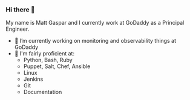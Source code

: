 ### Hi there 👋

<!--
**mgaspar-godaddy/mgaspar-godaddy** is a ✨ _special_ ✨ repository because its `README.md` (this file) appears on your GitHub profile.

Here are some ideas to get you started:

- 🔭 I’m currently working on ...
- 🌱 I’m currently learning ...
- 👯 I’m looking to collaborate on ...
- 🤔 I’m looking for help with ...
- 💬 Ask me about ...
- 📫 How to reach me: ...
- 😄 Pronouns: ...
- ⚡ Fun fact: ...
-->

My name is Matt Gaspar and I currently work at GoDaddy as a Principal Engineer.

- 🔭 I’m currently working on monitoring and observability things at GoDaddy
- 👾 I'm fairly proficient at:
  - Python, Bash, Ruby
  - Puppet, Salt, Chef, Ansible
  - Linux
  - Jenkins
  - Git
  - Documentation
